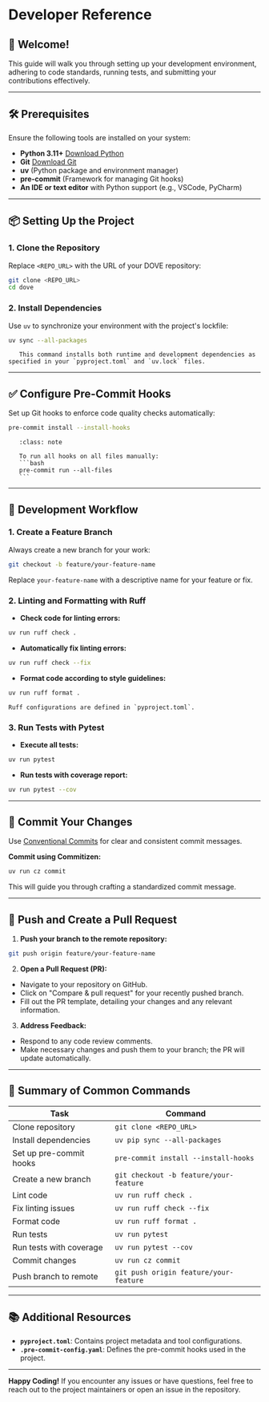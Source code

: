 # Developer Reference

## 👋 Welcome!

This guide will walk you through setting up your development environment, adhering to code standards, running tests, and submitting your contributions effectively.

---

## 🛠️ Prerequisites

Ensure the following tools are installed on your system:

  - **Python 3.11+** [Download Python](https://www.python.org/downloads/)
  - **Git** [Download Git](https://git-scm.com/downloads)
  - **uv** (Python package and environment manager)
  - **pre-commit** (Framework for managing Git hooks)
  - **An IDE or text editor** with Python support (e.g., VSCode, PyCharm)

---

## 📦 Setting Up the Project

### 1. Clone the Repository

Replace `<REPO_URL>` with the URL of your DOVE repository:

```bash
git clone <REPO_URL>
cd dove
```

### 2. Install Dependencies

Use `uv` to synchronize your environment with the project's lockfile:

```bash
uv sync --all-packages
```

```{note}
   This command installs both runtime and development dependencies as specified in your `pyproject.toml` and `uv.lock` files.
```

---

## ✅ Configure Pre-Commit Hooks

Set up Git hooks to enforce code quality checks automatically:

```bash
pre-commit install --install-hooks
```

````{admonition} Optional
   :class: note

   To run all hooks on all files manually:
   ```bash
   pre-commit run --all-files
   ```
````

---

## 🧪 Development Workflow

### 1. Create a Feature Branch

Always create a new branch for your work:

```bash
git checkout -b feature/your-feature-name
```

Replace `your-feature-name` with a descriptive name for your feature or fix.

### 2. Linting and Formatting with Ruff
- **Check code for linting errors:**
```bash
uv run ruff check .
```
- **Automatically fix linting errors:**
```bash
uv run ruff check --fix
```
- **Format code according to style guidelines:**
```bash
uv run ruff format .
```
```{note}
Ruff configurations are defined in `pyproject.toml`.
```
### 3. Run Tests with Pytest

- **Execute all tests:**

```bash
uv run pytest
```

- **Run tests with coverage report:**
```bash
uv run pytest --cov
```

---

## 📝 Commit Your Changes

Use [Conventional Commits](https://www.conventionalcommits.org/en/v1.0.0/) for clear and consistent commit messages.

**Commit using Commitizen:**
```bash
uv run cz commit
```

This will guide you through crafting a standardized commit message.

---

## 🚀 Push and Create a Pull Request

1. **Push your branch to the remote repository:**

```bash
git push origin feature/your-feature-name
```

2. **Open a Pull Request (PR):**

- Navigate to your repository on GitHub.
- Click on "Compare & pull request" for your recently pushed branch.
- Fill out the PR template, detailing your changes and any relevant information.

3. **Address Feedback:**

- Respond to any code review comments.
- Make necessary changes and push them to your branch; the PR will update automatically.

---

## 🧰 Summary of Common Commands

  | Task                    | Command                                |
  | ----------------------- | -------------------------------------- |
  | Clone repository        | `git clone <REPO_URL>`                 |
  | Install dependencies    | `uv pip sync --all-packages`           |
  | Set up pre-commit hooks | `pre-commit install --install-hooks`   |
  | Create a new branch     | `git checkout -b feature/your-feature` |
  | Lint code               | `uv run ruff check .`                  |
  | Fix linting issues      | `uv run ruff check --fix`              |
  | Format code             | `uv run ruff format .`                 |
  | Run tests               | `uv run pytest`                        |
  | Run tests with coverage | `uv run pytest --cov`                  |
  | Commit changes          | `uv run cz commit`                     |
  | Push branch to remote   | `git push origin feature/your-feature` |

---

## 📚 Additional Resources

  - **`pyproject.toml`**: Contains project metadata and tool configurations.
  - **`.pre-commit-config.yaml`**: Defines the pre-commit hooks used in the project.

---

**Happy Coding!** If you encounter any issues or have questions, feel free to reach out to the project maintainers or open an issue in the repository.

